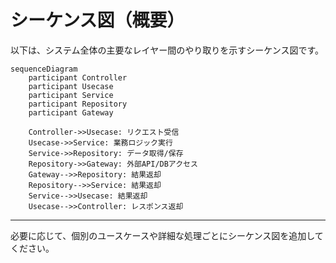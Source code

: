 # シーケンス図（概要）

以下は、システム全体の主要なレイヤー間のやり取りを示すシーケンス図です。

```mermaid
sequenceDiagram
    participant Controller
    participant Usecase
    participant Service
    participant Repository
    participant Gateway

    Controller->>Usecase: リクエスト受信
    Usecase->>Service: 業務ロジック実行
    Service->>Repository: データ取得/保存
    Repository->>Gateway: 外部API/DBアクセス
    Gateway-->>Repository: 結果返却
    Repository-->>Service: 結果返却
    Service-->>Usecase: 結果返却
    Usecase-->>Controller: レスポンス返却
```

---

必要に応じて、個別のユースケースや詳細な処理ごとにシーケンス図を追加してください。
